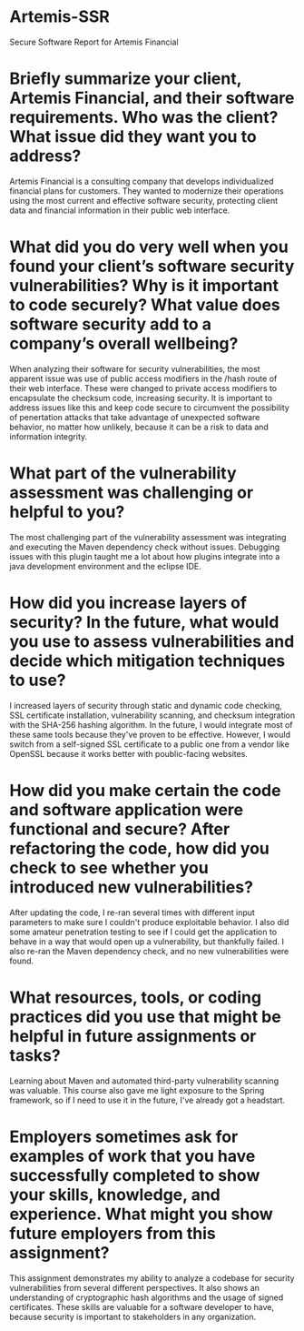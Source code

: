 # Artemis-SSR
Secure Software Report for Artemis Financial

# Briefly summarize your client, Artemis Financial, and their software requirements. Who was the client? What issue did they want you to address?
Artemis Financial is a consulting company that develops individualized financial plans for customers. They wanted to modernize their operations using the most current and effective software security, protecting client data and financial information in their public web interface.

# What did you do very well when you found your client’s software security vulnerabilities? Why is it important to code securely? What value does software security add to a company’s overall wellbeing?
When analyzing their software for security vulnerabilities, the most apparent issue was use of public access modifiers in the /hash route of their web interface. These were changed to private access modifiers to encapsulate the checksum code, increasing security. It is important to address issues like this and keep code secure to circumvent the possibility of penertation attacks that take advantage of unexpected software behavior, no matter how unlikely, because it can be a risk to data and information integrity.

# What part of the vulnerability assessment was challenging or helpful to you?
The most challenging part of the vulnerability assessment was integrating and executing the Maven dependency check without issues. Debugging issues with this plugin taught me a lot about how plugins integrate into a java development environment and the eclipse IDE.

# How did you increase layers of security? In the future, what would you use to assess vulnerabilities and decide which mitigation techniques to use?
I increased layers of security through static and dynamic code checking, SSL certificate installation, vulnerability scanning, and checksum integration with the SHA-256 hashing algorithm. In the future, I would integrate most of these same tools because they've proven to be effective. However, I would switch from a self-signed SSL certificate to a public one from a vendor like OpenSSL because it works better with poublic-facing websites.

# How did you make certain the code and software application were functional and secure? After refactoring the code, how did you check to see whether you introduced new vulnerabilities?
After updating the code, I re-ran several times with different input parameters to make sure I couldn't produce exploitable behavior. I also did some amateur penetration testing to see if I could get the application to behave in a way that would open up a vulnerability, but thankfully failed. I also re-ran the Maven dependency check, and no new vulnerabilities were found.

# What resources, tools, or coding practices did you use that might be helpful in future assignments or tasks?
Learning about Maven and automated third-party vulnerability scanning was valuable. This course also gave me light exposure to the Spring framework, so if I need to use it in the future, I've already got a headstart.

# Employers sometimes ask for examples of work that you have successfully completed to show your skills, knowledge, and experience. What might you show future employers from this assignment?
This assignment demonstrates my ability to analyze a codebase for security vulnerabilities from several different perspectives. It also shows an understanding of cryptographic hash algorithms and the usage of signed certificates. These skills are valuable for a software developer to have, because security is important to stakeholders in any organization.
